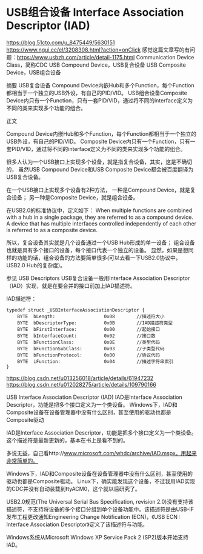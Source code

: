 # USB组合设备 Interface Association Descriptor (IAD)
https://blog.51cto.com/u_8475449/5630151
https://www.ngui.cc/el/3208308.html?action=onClick
感觉这篇文章写的有问题：https://www.usbzh.com/article/detail-1175.html
Communication Device Class，简称CDC
USB Compound Device，USB复合设备
USB Composite Device，USB组合设备

摘要
USB复合设备 Compound Device内嵌Hub和多个Function，每个Function都相当于一个独立的USB外设，有自己的PID/VID。
USB组合设备Composite Device内只有一个Function，只有一套PID/VID，通过将不同的interface定义为不同的类来实现多个功能的组合。

正文

Compound Device内嵌Hub和多个Function，每个Function都相当于一个独立的USB外设，有自己的PID/VID。
Composite Device内只有一个Function，只有一套PID/VID，通过将不同的interface定义为不同的类来实现多个功能的组合。

很多人认为一个USB接口上实现多个设备，就是指复合设备，其实，这是不确切的，
虽然USB Compound Device和USB Composite Device都会被百度翻译为USB复合设备。

在一个USB接口上实现多个设备有2种方法，
一种是Compound Device，就是复合设备；
另一种是Composite Device，就是组合设备。

在USB2.0的标准协议中，定义如下：
When multiple functions are combined with a hub in a single package, they are referred to as a compound device.
A device that has multiple interfaces controlled independently of each other is referred to as a composite device.

所以，复合设备其实就是几个设备通过一个USB Hub形成的单一设备；
组合设备也就是具有多个接口的设备，每个接口代表一个独立的设备。
显然，如果是想同样的功能的话，组合设备的方法要简单很多(可以去看一下USB2.0协议中，USB2.0 Hub的复杂度)。

参见 USB Descriptors
USB复合设备一般用Interface Association Descriptor（IAD）实现，就是在要合并的接口前加上IAD描述符。

IAD描述符：

```
typedef struct _USBInterfaceAssociationDescriptor {
    BYTE  bLength:                  0x08        //描述符大小
    BYTE  bDescriptorType:          0x0B        //IAD描述符类型
    BYTE  bFirstInterface:          0x00        //起始接口
    BYTE  bInterfaceCount:          0x02        //接口数
    BYTE  bFunctionClass:           0x0E        //类型代码
    BYTE  bFunctionSubClass:        0x03        //子类型代码
    BYTE  bFunctionProtocol:        0x00        //协议代码
    BYTE  iFunction:                0x04        //描述字符串索引
}
```
https://blog.csdn.net/u013256018/article/details/61947232
https://blog.csdn.net/u012028275/article/details/109790166


USB Interface Association Descriptor (IAD) 
IAD是Interface Association Descriptor，功能是把多个接口定义为一个类设备。
Windows下，IAD和Composite设备在设备管理器中没有什么区别，甚至使用的驱动也都是Composite驱动

IAD是Interface Association Descriptor，功能是把多个接口定义为一个类设备。这个描述符是最新更新的，基本在书上是看不到的。

多说无益，自己看http://www.microsoft.com/whdc/archive/IAD.mspx。用起来非常简单的。

Windows下，IAD和Composite设备在设备管理器中没有什么区别，甚至使用的驱动也都是Composite驱动。
Linux下，确实能发现这个设备，不过我用IAD实现的CDC并没有自动装载到ttyACM0，这个就以后研究了。


USB2.0规范(The Universal Serial Bus Specification, revision 2.0)没有支持该描述符，不支持将设备的多个接口分组到单个设备功能中。该描述符是由USB-IF发布工程更改通知Engineering Change Notification (ECN)，《USB ECN : Interface Association Descriptor》定义了该描述符与功能。

Windows系统从Microsoft Windows XP Service Pack 2 (SP2)版本开始支持IAD。





